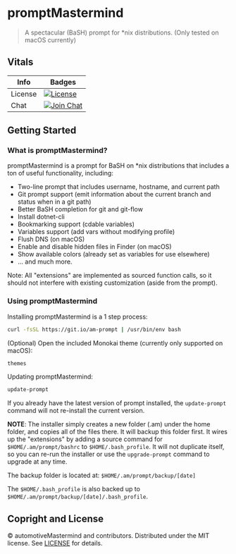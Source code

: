 # promptMastermind

> A spectacular (BaSH) prompt for *nix distributions. (Only tested on macOS currently)

## Vitals

Info          | Badges
--------------|--------------
License       | [![License][license-image]][license]
Chat          | [![Join Chat][gitter-image]][gitter-url]

## Getting Started

### What is promptMastermind?

promptMastermind is a prompt for BaSH on *nix distributions that includes a ton of useful functionality, including:

* Two-line prompt that includes username, hostname, and current path
* Git prompt support (emit information about the current branch and status when in a git path)
* Better BaSH completion for git and git-flow
* Install dotnet-cli
* Bookmarking support (cdable variables)
* Variables support (add vars without modifying profile)
* Flush DNS (on macOS)
* Enable and disable hidden files in Finder (on macOS)
* Show available colors (already set as variables for use elsewhere)
* ... and much more.

Note: All "extensions" are implemented as sourced function calls, so it should not interfere with existing
customization (aside from the prompt).

### Using promptMastermind

Installing promptMastermind is a 1 step process:

``` bash
curl -fsSL https://git.io/am-prompt | /usr/bin/env bash
```

(Optional) Open the included Monokai theme (currently only supported on macOS):

``` bash
themes
```

Updating promptMastermind:

``` bash
update-prompt
```

If you already have the latest version of prompt installed, the ```update-prompt``` command will not re-install the
current version.

**NOTE**: The installer simply creates a new folder (.am) under the home folder, and copies all of the files
there. It will backup this folder first. It wires up the "extensions" by adding a source command for
```$HOME/.am/prompt/bashrc``` to ```$HOME/.bash_profile```. It will not duplicate itself, so you can re-run the
installer or use the ```upgrade-prompt``` command to upgrade at any time.

The backup folder is located at: ```$HOME/.am/prompt/backup/[date]```

The ```$HOME/.bash_profile``` is also backed up to ```$HOME/.am/prompt/backup/[date]/.bash_profile```.

## Copright and License

&copy; automotiveMastermind and contributors. Distributed under the MIT license. See [LICENSE][] for details.

[license-image]: https://img.shields.io/badge/license-MIT-blue.svg
[license]: LICENSE

[gitter-url]: //gitter.im/automotivemastermind/prompt
[gitter-image]:https://img.shields.io/badge/⊪%20gitter-join%20chat%20→-1dce73.svg